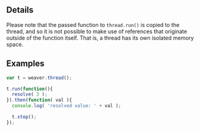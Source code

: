 ## Details

Please note that the passed function to `thread.run()` is copied to the thread, and so it is not possible to make use of references that originate outside of the function itself.  That is, a thread has its own isolated memory space.

## Examples

```js
var t = weaver.thread();

t.run(function(){
  resolve( 3 );
}).then(function( val ){
  console.log( 'resolved value: ' + val );

  t.stop();
});
```